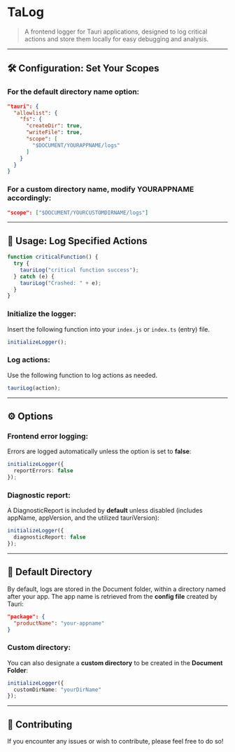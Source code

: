 # TaLog

> A frontend logger for Tauri applications, designed to log critical actions and store them locally for easy debugging and analysis.

---

## 🛠️ Configuration: Set Your Scopes

### For the default directory name option:

```json
"tauri": {
  "allowlist": {
    "fs": {
      "createDir": true,
      "writeFile": true,
      "scope": [
        "$DOCUMENT/YOURAPPNAME/logs"
      ]
    }
  }
}
```

### For a custom directory name, modify YOURAPPNAME accordingly:

```json
"scope": ["$DOCUMENT/YOURCUSTOMDIRNAME/logs"]
```

---

## 📝 Usage: Log Specified Actions

```ts
function criticalFunction() {
  try {
    tauriLog("critical function success");
  } catch (e) {
    tauriLog("Crashed: " + e);
  }
}
```

### Initialize the logger:

Insert the following function into your `index.js` or `index.ts` (entry) file.

```ts
initializeLogger();
```

### Log actions:

Use the following function to log actions as needed.

```ts
tauriLog(action);
```

---

## ⚙️ Options

### Frontend error logging:
Errors are logged automatically unless the option is set to **false**:

```ts
initializeLogger({
  reportErrors: false
});
```

### Diagnostic report:

A DiagnosticReport is included by **default** unless disabled (includes appName, appVersion, and the utilized tauriVersion):

```ts
initializeLogger({
  diagnosticReport: false
});
```

---

## 📁 Default Directory

By default, logs are stored in the Document folder, within a directory named after your app. The app name is retrieved from the **config file** created by Tauri:

```json
"package": {
  "productName": "your-appname"
}
```

### Custom directory:

You can also designate a **custom directory** to be created in the **Document Folder**:

```ts
initializeLogger({
  customDirName: "yourDirName"
});
```

---

## 🤝 Contributing

If you encounter any issues or wish to contribute, please feel free to do so!








